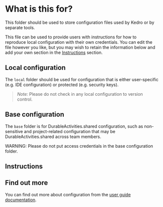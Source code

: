 # What is this for?

This folder should be used to store configuration files used by Kedro or by separate tools.

This file can be used to provide users with instructions for how to reproduce local configuration with their own credentials. You can edit the file however you like, but you may wish to retain the information below and add your own section in the [Instructions](#Instructions) section.

## Local configuration

The `local` folder should be used for configuration that is either user-specific (e.g. IDE configuration) or protected (e.g. security keys).

> *Note:* Please do not check in any local configuration to version control.

## Base configuration

The `base` folder is for DurableActivities.shared configuration, such as non-sensitive and project-related configuration that may be DurableActivities.shared across team members.

WARNING: Please do not put access credentials in the base configuration folder.

## Instructions





## Find out more
You can find out more about configuration from the [user guide documentation](https://kedro.readthedocs.io/en/stable/04_user_guide/03_configuration.html).
